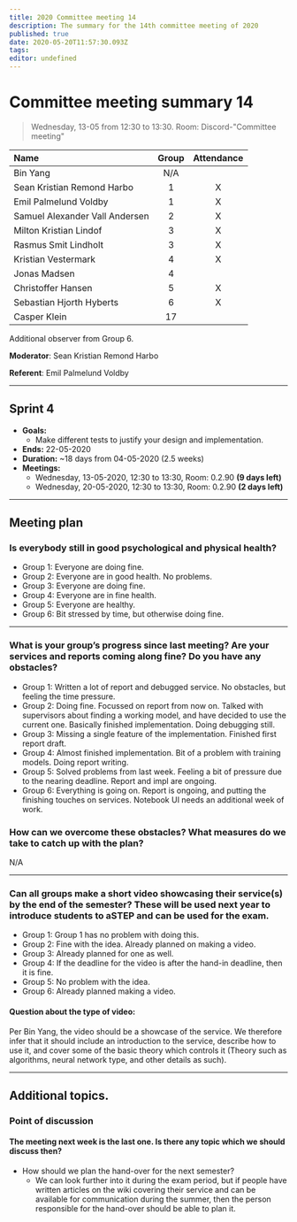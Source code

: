 ```yaml
---
title: 2020 Committee meeting 14
description: The summary for the 14th committee meeting of 2020
published: true
date: 2020-05-20T11:57:30.093Z
tags: 
editor: undefined
---
```


# Committee meeting summary 14

> Wednesday, 13-05 from 12:30 to 13:30. Room: Discord-"Committee meeting"

| Name                            | Group | Attendance |
| :------------------------------ | :---: | :--------: |
| Bin Yang                        |  N/A  |            |
| Sean Kristian Remond Harbo      |   1   |    X       |
| Emil Palmelund Voldby           |   1   |    X       |
| Samuel Alexander Vall  Andersen |   2   |    X       |
| Milton Kristian Lindof          |   3   |    X       |
| Rasmus Smit Lindholt            |   3   |    X       |
| Kristian Vestermark             |   4   |    X       |
| Jonas Madsen                    |   4   |            |
| Christoffer Hansen              |   5   |    X       |
| Sebastian Hjorth Hyberts        |   6   |    X       |
| Casper Klein                    |  17   |            |

Additional observer from Group 6.

**Moderator**: Sean Kristian Remond Harbo

**Referent**: Emil Palmelund Voldby

****

## Sprint 4

- **Goals:**
  * Make different tests to justify your design and implementation.
- **Ends:** 22-05-2020
- **Duration:** ~18 days from 04-05-2020 (2.5 weeks)
- **Meetings:**
  * Wednesday, 13-05-2020, 12:30 to 13:30, Room: 0.2.90 **(9 days left)**
  * Wednesday, 20-05-2020, 12:30 to 13:30, Room: 0.2.90 **(2 days left)**

****

## Meeting plan

### Is everybody still in good psychological and physical health? ###

- Group 1: Everyone are doing fine.
- Group 2: Everyone are in good health. No problems.
- Group 3: Everyone are doing fine.
- Group 4: Everyone are in fine health.
- Group 5: Everyone are healthy.
- Group 6: Bit stressed by time, but otherwise doing fine.

****

### What is your group’s progress since last meeting? Are your services and reports coming along fine? Do you have any obstacles?

- Group 1: Written a lot of report and debugged service. No obstacles, but feeling the time pressure.
- Group 2: Doing fine. Focussed on report from now on. Talked with supervisors about finding a working model, and have decided to use the current one. Basically finished implementation. Doing debugging still.
- Group 3: Missing a single feature of the implementation. Finished first report draft.
- Group 4: Almost finished implementation. Bit of a problem with training models. Doing report writing.
- Group 5: Solved problems from last week. Feeling a bit of pressure due to the nearing deadline. Report and impl are ongoing.
- Group 6: Everything is going on. Report is ongoing, and putting the finishing touches on services. Notebook UI needs an additional week of work.

### How can we overcome these obstacles? What measures do we take to catch up with the plan?

N/A

****

### Can all groups make a short video showcasing their service(s) by the end of the semester? These will be used next year to introduce students to aSTEP and can be used for the exam.

- Group 1: Group 1 has no problem with doing this.
- Group 2: Fine with the idea. Already planned on making a video.
- Group 3: Already planned for one as well.
- Group 4: If the deadline for the video is after the hand-in deadline, then it is fine.
- Group 5: No problem with the idea.
- Group 6: Already planned making a video.

#### Question about the type of video:
Per Bin Yang, the video should be a showcase of the service. We therefore infer that it should include an introduction to the service, describe how to use it, and cover some of the basic theory which controls it (Theory such as algorithms, neural network type, and other details as such). 

****

## Additional topics.

### Point of discussion

#### The meeting next week is the last one. Is there any topic which we should discuss then?
  - How should we plan the hand-over for the next semester?
    - We can look further into it during the exam period, but if people have written articles on the wiki covering their service and can be available for communication during the summer, then the person responsible for the hand-over should be able to plan it.